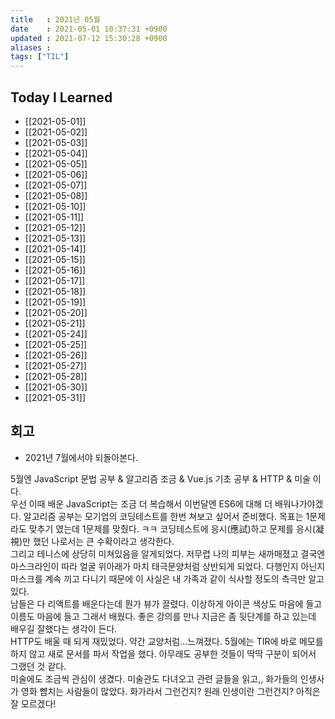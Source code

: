 ```yaml
---
title   : 2021년 05월
date    : 2021-05-01 10:37:31 +0900
updated : 2021-07-12 15:30:28 +0900
aliases : 
tags: ["TIL"]
---
```

## Today I Learned 
- [[2021-05-01]]
- [[2021-05-02]]
- [[2021-05-03]]
- [[2021-05-04]]
- [[2021-05-05]]
- [[2021-05-06]]
- [[2021-05-07]]
- [[2021-05-08]]
- [[2021-05-10]]
- [[2021-05-11]]
- [[2021-05-12]]
- [[2021-05-13]]
- [[2021-05-14]]
- [[2021-05-15]]
- [[2021-05-16]]
- [[2021-05-17]]
- [[2021-05-18]]
- [[2021-05-19]]
- [[2021-05-20]]
- [[2021-05-21]]
- [[2021-05-24]]
- [[2021-05-25]]
- [[2021-05-26]]
- [[2021-05-27]]
- [[2021-05-28]]
- [[2021-05-30]]
- [[2021-05-31]]

## 회고  
- 2021년 7월에서야 되돌아본다.  
	
5월엔 JavaScript 문법 공부 & 알고리즘 조금 & Vue.js 기초 공부 & HTTP & 미술 이다.  
우선 이때 배운 JavaScript는 조금 더 복습해서 이번달엔 ES6에 대해 더 배워나가야겠다. 알고리즘 공부는 모기업의 코딩테스트를 한번 쳐보고 싶어서 준비했다. 목표는 1문제라도 맞추기 였는데 1문제를 맞췄다. ㅋㅋ 코딩테스트에 응시(應試)하고 문제를 응시(凝視)만 했던 나로서는 큰 수확이라고 생각한다.   
그리고 테니스에 상당히 미쳐있음을 알게되었다. 저무렵 나의 피부는 새까매졌고 결국엔 마스크라인이 따라 얼굴 위아래가 마치 태극문양처럼 상반되게 되었다. 다행인지 아닌지 마스크를 계속 끼고 다니기 때문에 이 사실은 내 가족과 같이 식사할 정도의 측극만 알고 있다.  
남들은 다 리액트를 배운다는데 뭔가 뷰가 끌렸다. 이상하게 아이콘 색상도 마음에 들고 이름도 마음에 들고 그래서 배웠다. 좋은 강의를 만나 지금은 좀 뒷단계를 하고 있는데 배우길 잘했다는 생각이 든다.  
HTTP도 배울 때 되게 재밌었다. 약간 교양처럼...느껴졌다. 5월에는 TIR에 바로 메모를 하지 않고 새로 문서를 파서 작업을 했다. 아무래도 공부한 것들이 딱딱 구분이 되어서 그랬던 것 같다.  
미술에도 조금씩 관심이 생겼다. 미술관도 다녀오고 관련 글들을 읽고,, 화가들의 인생사가 영화 뺨치는 사람들이 많았다. 화가라서 그런건지? 원래 인생이란 그런건지? 아직은 잘 모르겠다!

